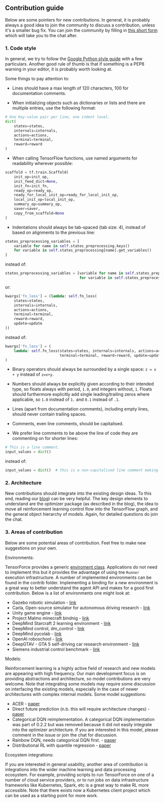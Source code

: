 Contribution guide
------------------

Below are some pointers for new contributions. In general, it is probably always a good idea to
join the community to discuss a contribution, unless it's a smaller bug fix. You can join the
community by filling in
[this short form](https://docs.google.com/forms/d/1_UD5Pb5LaPVUviD0pO0fFcEnx_vwenvuc00jmP2rRIc/)
which will take you to the chat after.

### 1. Code style

In general, we try to follow the
[Google Python style guide](https://google.github.io/styleguide/pyguide.html) with a few
particulars. Another good rule of thumb is that if something is a PEP8 warning in your editor, it
is probably worth looking at.

Some things to pay attention to:

- Lines should have a max length of 120 characters, 100 for documentation comments.

- When initializing objects such as dictionaries or lists and there are multiple entries, use the
following format:

```python
# One key-value pair per line, one indent level.
dict(
    states=states,
    internals=internals,
    actions=actions,
    terminal=terminal,
    reward=reward
)
```

- When calling TensorFlow functions, use named arguments for readability wherever possible:

```python
scaffold = tf.train.Scaffold(
    init_op=init_op,
    init_feed_dict=None,
    init_fn=init_fn,
    ready_op=ready_op,
    ready_for_local_init_op=ready_for_local_init_op,
    local_init_op=local_init_op,
    summary_op=summary_op,
    saver=saver,
    copy_from_scaffold=None
)
```

- Indentations should always be tab-spaced (tab size: 4), instead of based on alignments to the previous line:

```python
states_preprocessing_variables = [
    variable for name in self.states_preprocessing.keys()
    for variable in self.states_preprocessing[name].get_variables()
]
```

instead of:

```python
states_preprocessing_variables = [variable for name in self.states_preprocessing.keys()
                                  for variable in self.states_preprocessing[name].get_variables()]
```

or:

```python
kwargs['fn_loss'] = (lambda: self.fn_loss(
    states=states,
    internals=internals,
    actions=actions,
    terminal=terminal,
    reward=reward,
    update=update
))
```

instead of:

```python
kwargs['fn_loss'] = (
    lambda: self.fn_loss(states=states, internals=internals, actions=actions,
                         terminal=terminal, reward=reward, update=update)
)
```

- Binary operators should always be surrounded by a single space: `z = x + y` instead of `z=x+y`.

- Numbers should always be explicitly given according to their intended type, so floats always with period, `1.0`, and integers without, `1`. Floats should furthermore explicitly add single leading/trailing zeros where applicable, so `1.0` instead of `1.` and `0.1` instead of `.1`.

- Lines (apart from documentation comments), including empty lines, should never contain trailing
spaces.

- Comments, even line comments, should be capitalised.

- We prefer line comments to be above the line of code they are commenting on for shorter lines:

```python
# This is a line comment.
input_values = dict()
```

instead of:

```python
input_values = dict()  # this is a non-capitalised line comment making the line unnecessarily long
```


### 2. Architecture

New contributions should integrate into the existing design ideas. To this end, reading our
[blog](https://reinforce.io/blog/)) can be very helpful. The key design elements to understand are
the optimizer package (as described in the blog), the idea to move all reinforcement learning
control flow into the TensorFlow graph, and the general object hierarchy of models. Again, for
detailed questions do join the chat.


### 3. Areas of contribution

Below are some potential areas of contribution. Feel free to make new suggestions on your own.

Environments: 

TensorForce provides a generic
[enviroment class](https://github.com/reinforceio/tensorforce/blob/master/tensorforce/environments/environment.py).
Applications do not need to implement this but it provides the advantage of using tne ```Runner```
execution infrastructure. A number of implemented environments can be found in the contrib folder.
Implementing a binding for a new environment is a great way to better understand the agent API and
makes for a good first contribution. Below is a list of environments one might look at:

- Gazebo robotic simulation - [link](http://gazebosim.org)
- Carla, Open-source simulator for autonomous driving research - [link](https://github.com/carla-simulator/carla)
- Unity game engine - [link](https://github.com/Unity-Technologies/ml-agents)
- Project Malmo minecraft bindnig - [link](https://github.com/Microsoft/malmo)
- DeepMind Starcraft 2 learning environment - [link](https://github.com/deepmind/pysc2)
- DeepMind control, dm_control - [link](https://github.com/deepmind/dm_control)
- DeepMind pycolab - [link](https://github.com/deepmind/pycolab)
- OpenAI roboschool - [link](https://github.com/openai/roboschool)
- DeepGTAV - GTA 5 self-driving car research environment - [link](https://github.com/aitorzip/DeepGTAV)
- Siemens industrial control benchmark - [link](https://github.com/siemens/industrialbenchmark)

Models:

Reinforcement learning is a highly active field of research and new models are appearing with high
frequency. Our main development focus is on providing abstractions and architecture, so model
contributions are very welcome. Note that integrating some models may require some discussion on
interfacing the existing models, especially in the case of newer architectures with complex
internal models. Some model suggestions:

- ACER - [paper](https://arxiv.org/abs/1611.01224)
- Direct future prediction (n.b. this will require architecture changes) - [paper](https://arxiv.org/abs/1611.01779)
- Categorical DQN reimplementation. A categorical DQN implementation was part of 0.2.2 but was removed
  because it did not easily integrate into the optimizer architecture. If you are interested in this model,
  please comment in the issue or join the chat for discussion.
- Rainbow DQN, needs categorical DQN first. - [paper](https://arxiv.org/abs/1710.02298)
- Distributional RL with quantile regression - [paper](https://arxiv.org/pdf/1710.10044.pdf)

Ecosystem integrations:

If you are interested in general usability, another area of contribution is integrations into the
wider machine learning and data processing ecosystem. For example, providing scripts to run
TensorForce on one of a number of cloud service providers, or to run jobs on data infrastructure
frameworks like Kubernetes, Spark, etc is a great way to make RL more accessible. Note
that there exists now a Kubernetes client project which can be used as a starting point
for more work.

